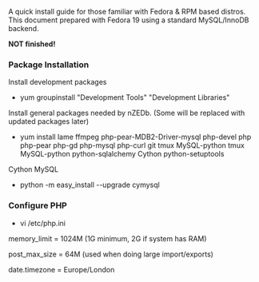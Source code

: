 A quick install guide for those familiar with Fedora & RPM based distros. This document prepared with Fedora 19 using a standard MySQL/InnoDB backend.

**NOT finished!**

### Package Installation
Install development packages
* yum groupinstall "Development Tools" "Development Libraries"

Install general packages needed by nZEDb. (Some will be replaced with updated packages later)
* yum install lame ffmpeg php-pear-MDB2-Driver-mysql php-devel php php-pear php-gd php-mysql php-curl git tmux MySQL-python tmux MySQL-python python-sqlalchemy Cython python-setuptools

Cython MySQL
* python -m easy_install --upgrade cymysql

### Configure PHP

* vi /etc/php.ini

memory_limit = 1024M   (1G minimum, 2G if system has RAM)

post_max_size = 64M    (used when doing large import/exports)

date.timezone = Europe/London





